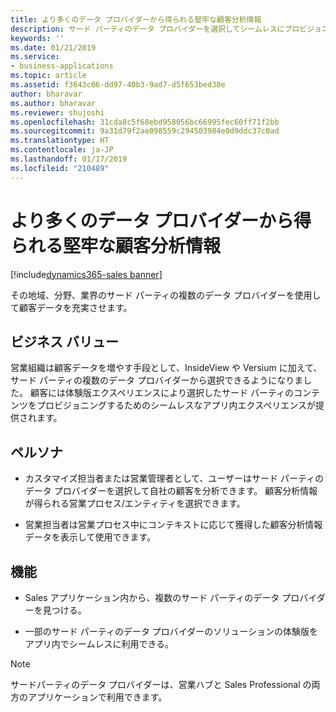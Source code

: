 ```yaml
---
title: より多くのデータ プロバイダーから得られる堅牢な顧客分析情報
description: サード パーティのデータ プロバイダーを選択してシームレスにプロビジョニングすることで、堅牢な顧客分析情報を入手します。
keywords: ''
ms.date: 01/21/2019
ms.service:
- business-applications
ms.topic: article
ms.assetid: f3643c06-dd97-40b3-9ad7-d5f653bed30e
author: bharavar
ms.author: bharavar
ms.reviewer: shujoshi
ms.openlocfilehash: 31cda8c5f68ebd958056bc66995fec60ff71f2bb
ms.sourcegitcommit: 9a31d79f2ae098559c294503984e0d9ddc37c0ad
ms.translationtype: HT
ms.contentlocale: ja-JP
ms.lasthandoff: 01/17/2019
ms.locfileid: "210489"
---
```

#  <a name="robust-customer-insights-from-more-data-providers"></a>より多くのデータ プロバイダーから得られる堅牢な顧客分析情報 
[!include[dynamics365-sales banner](../includes/dynamics365-sales.md)]



その地域、分野、業界のサード パーティの複数のデータ プロバイダーを使用して顧客データを充実させます。 

## <a name="business-value"></a>ビジネス バリュー

営業組織は顧客データを増やす手段として、InsideView や Versium に加えて、サード パーティの複数のデータ プロバイダーから選択できるようになりました。 顧客には体験版エクスペリエンスにより選択したサード パーティのコンテンツをプロビジョニングするためのシームレスなアプリ内エクスペリエンスが提供されます。

## <a name="persona"></a>ペルソナ

-   カスタマイズ担当者または営業管理者として、ユーザーはサード パーティのデータ プロバイダーを選択して自社の顧客を分析できます。 顧客分析情報が得られる営業プロセス/エンティティを選択できます。

-   営業担当者は営業プロセス中にコンテキストに応じて獲得した顧客分析情報データを表示して使用できます。

## <a name="features"></a>機能

-   Sales アプリケーション内から、複数のサード パーティのデータ プロバイダーを見つける。

-   一部のサード パーティのデータ プロバイダーのソリューションの体験版をアプリ内でシームレスに利用できる。


> [!NOTE]
> サードパーティのデータ プロバイダーは、営業ハブと Sales Professional の両方のアプリケーションで利用できます。
